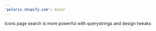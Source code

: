 ```yaml
---
'polaris.shopify.com': minor
---
```


Icons page search is more powerful with querystrings and design tweaks
